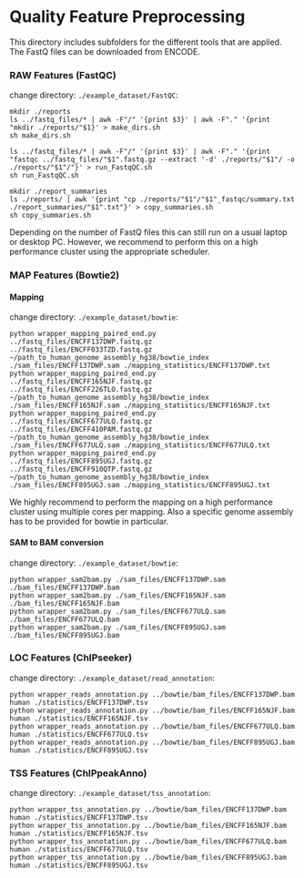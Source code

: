 # Quality Feature Preprocessing


This directory includes subfolders for the different tools that are applied. The FastQ files can be downloaded from ENCODE.

### RAW Features (FastQC)

change directory: `./example_dataset/FastQC`:
```
mkdir ./reports
ls ../fastq_files/* | awk -F"/" '{print $3}' | awk -F"." '{print "mkdir ./reports/"$1}' > make_dirs.sh
sh make_dirs.sh

ls ../fastq_files/* | awk -F"/" '{print $3}' | awk -F"." '{print "fastqc ../fastq_files/"$1".fastq.gz --extract '-d' ./reports/"$1"/ -o ./reports/"$1"/"}' > run_FastqQC.sh
sh run_FastqQC.sh

mkdir ./report_summaries
ls ./reports/ | awk '{print "cp ./reports/"$1"/"$1"_fastqc/summary.txt ./report_summaries/"$1".txt"}' > copy_summaries.sh
sh copy_summaries.sh
```
Depending on the number of FastQ files this can still run on a usual laptop or desktop PC. However, we recommend to perform this on a high performance cluster using the appropriate scheduler.

### MAP Features (Bowtie2)

#### Mapping

change directory: `./example_dataset/bowtie`:
```
python wrapper_mapping_paired_end.py ../fastq_files/ENCFF137DWP.fastq.gz ../fastq_files/ENCFF033TZD.fastq.gz ~/path_to_human_genome_assembly_hg38/bowtie_index ./sam_files/ENCFF137DWP.sam ./mapping_statistics/ENCFF137DWP.txt
python wrapper_mapping_paired_end.py ../fastq_files/ENCFF165NJF.fastq.gz ../fastq_files/ENCFF226TLO.fastq.gz ~/path_to_human_genome_assembly_hg38/bowtie_index ./sam_files/ENCFF165NJF.sam ./mapping_statistics/ENCFF165NJF.txt
python wrapper_mapping_paired_end.py ../fastq_files/ENCFF677ULQ.fastq.gz ../fastq_files/ENCFF410PAM.fastq.gz ~/path_to_human_genome_assembly_hg38/bowtie_index ./sam_files/ENCFF677ULQ.sam ./mapping_statistics/ENCFF677ULQ.txt
python wrapper_mapping_paired_end.py ../fastq_files/ENCFF895UGJ.fastq.gz ../fastq_files/ENCFF910QTP.fastq.gz ~/path_to_human_genome_assembly_hg38/bowtie_index ./sam_files/ENCFF895UGJ.sam ./mapping_statistics/ENCFF895UGJ.txt

```
We highly recommend to perform the mapping on a high performance cluster using multiple cores per mapping. Also a specific genome assembly has to be provided for bowtie in particular.

#### SAM to BAM conversion
change directory: `./example_dataset/bowtie`:
```
python wrapper_sam2bam.py ./sam_files/ENCFF137DWP.sam ./bam_files/ENCFF137DWP.bam
python wrapper_sam2bam.py ./sam_files/ENCFF165NJF.sam ./bam_files/ENCFF165NJF.bam
python wrapper_sam2bam.py ./sam_files/ENCFF677ULQ.sam ./bam_files/ENCFF677ULQ.bam
python wrapper_sam2bam.py ./sam_files/ENCFF895UGJ.sam ./bam_files/ENCFF895UGJ.bam
```

### LOC Features (ChIPseeker)
change directory: `./example_dataset/read_annotation`:
```
python wrapper_reads_annotation.py ../bowtie/bam_files/ENCFF137DWP.bam human ./statistics/ENCFF137DWP.tsv
python wrapper_reads_annotation.py ../bowtie/bam_files/ENCFF165NJF.bam human ./statistics/ENCFF165NJF.tsv
python wrapper_reads_annotation.py ../bowtie/bam_files/ENCFF677ULQ.bam human ./statistics/ENCFF677ULQ.tsv
python wrapper_reads_annotation.py ../bowtie/bam_files/ENCFF895UGJ.bam human ./statistics/ENCFF895UGJ.tsv
```

### TSS Features (ChIPpeakAnno)
change directory: `./example_dataset/tss_annotation`:
```
python wrapper_tss_annotation.py ../bowtie/bam_files/ENCFF137DWP.bam human ./statistics/ENCFF137DWP.tsv
python wrapper_tss_annotation.py ../bowtie/bam_files/ENCFF165NJF.bam human ./statistics/ENCFF165NJF.tsv
python wrapper_tss_annotation.py ../bowtie/bam_files/ENCFF677ULQ.bam human ./statistics/ENCFF677ULQ.tsv
python wrapper_tss_annotation.py ../bowtie/bam_files/ENCFF895UGJ.bam human ./statistics/ENCFF895UGJ.tsv
```

